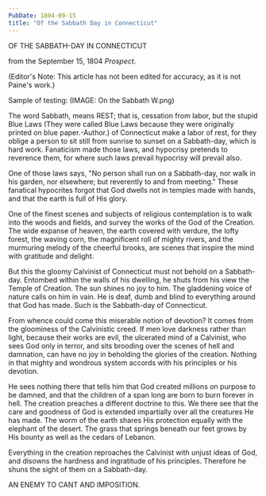```yaml
---
PubDate: 1804-09-15
title: "Of the Sabbath Day in Connecticut"
---
```


   OF THE SABBATH-DAY IN CONNECTICUT
   
   from the September 15, 1804 *Prospect*.
   
   (Editor's Note: This article has not been edited for accuracy, as it is not Paine's work.)

   Sample of testing:   (IMAGE: On the Sabbath W.png)

   The word Sabbath, means REST; that is, cessation from labor, but the
   stupid Blue Laws (They were called Blue Laws because they were originally
   printed on blue paper.-Author.) of Connecticut make a labor of rest, for
   they oblige a person to sit still from sunrise to sunset on a Sabbath-day,
   which is hard work. Fanaticism made those laws, and hypocrisy pretends to
   reverence them, for where such laws prevail hypocrisy will prevail also.

   One of those laws says, "No person shall run on a Sabbath-day, nor walk in
   his garden, nor elsewhere; but reverently to and from meeting." These
   fanatical hypocrites forgot that God dwells not in temples made with
   hands, and that the earth is full of His glory.

   One of the finest scenes and subjects of religious contemplation is to
   walk into the woods and fields, and survey the works of the God of the
   Creation. The wide expanse of heaven, the earth covered with verdure, the
   lofty forest, the waving corn, the magnificent roll of mighty rivers, and
   the murmuring melody of the cheerful brooks, are scenes that inspire the
   mind with gratitude and delight.

   But this the gloomy Calvinist of Connecticut must not behold on a
   Sabbath-day. Entombed within the walls of his dwelling, he shuts from his
   view the Temple of Creation. The sun shines no joy to him. The gladdening
   voice of nature calls on him in vain. He is deaf, dumb and blind to
   everything around that God has made. Such is the Sabbath-day of
   Connecticut.

   From whence could come this miserable notion of devotion? It comes from
   the gloominess of the Calvinistic creed. If men love darkness rather than
   light, because their works are evil, the ulcerated mind of a Calvinist,
   who sees God only in terror, and sits brooding over the scenes of hell and
   damnation, can have no joy in beholding the glories of the creation.
   Nothing in that mighty and wondrous system accords with his principles or
   his devotion.

   He sees nothing there that tells him that God created millions on purpose
   to be damned, and that the children of a span long are born to burn
   forever in hell. The creation preaches a different doctrine to this. We
   there see that the care and goodness of God is extended impartially over
   all the creatures He has made. The worm of the earth shares His protection
   equally with the elephant of the desert. The grass that springs beneath
   our feet grows by His bounty as well as the cedars of Lebanon.

   Everything in the creation reproaches the Calvinist with unjust ideas of
   God, and disowns the hardness and ingratitude of his principles. Therefore
   he shuns the sight of them on a Sabbath-day.

   AN ENEMY TO CANT AND IMPOSITION.
